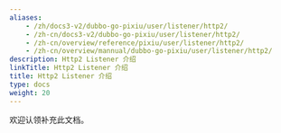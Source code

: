 ```yaml
---
aliases:
    - /zh/docs3-v2/dubbo-go-pixiu/user/listener/http2/
    - /zh-cn/docs3-v2/dubbo-go-pixiu/user/listener/http2/
    - /zh-cn/overview/reference/pixiu/user/listener/http2/
    - /zh-cn/overview/mannual/dubbo-go-pixiu/user/listener/http2/
description: Http2 Listener 介绍
linkTitle: Http2 Listener 介绍
title: Http2 Listener 介绍
type: docs
weight: 20
---
```







欢迎认领补充此文档。
